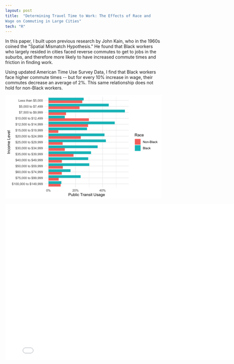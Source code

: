 ```yaml
---
layout: post
title:  "Determining Travel Time to Work: The Effects of Race and
Wage on Commuting in Large Cities"
tech: "R"
---
```


In this paper, I built upon previous research by John Kain, who in the 1960s coined the "Spatial Mismatch Hypothesis." He found that Black workers who largely resided in cities faced reverse commutes to get to jobs in the suburbs, and therefore more likely to have increased commute times and friction in finding work. 

Using updated American Time Use Survey Data, I find that Black workers face higher commute times -- but for every 10% increase in wage, their commutes decrease an average of 2%. This same relationship does not hold for non-Black workers. 

<img src="/assets/img/commute_race/transitusebyincomebyrace.png" alt="drawing" width="500"/>


<embed src="/assets/img/commute_race/commute_paper.pdf" width="800" height="500" 
 type="application/pdf">
